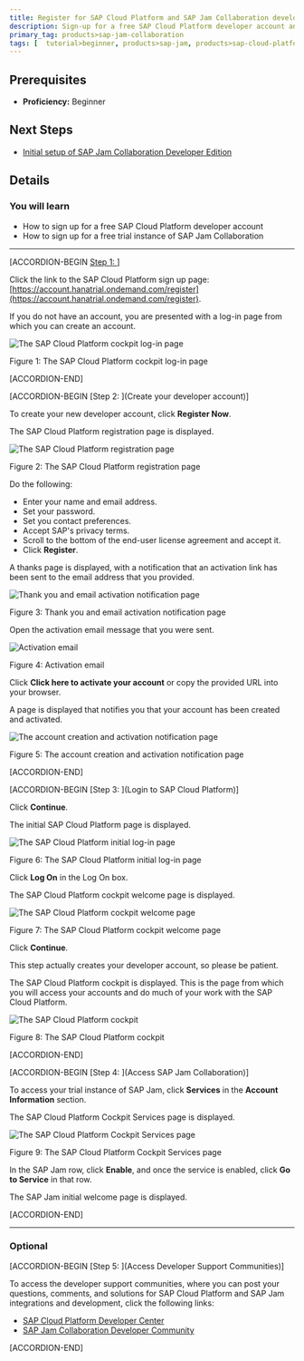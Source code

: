 ```yaml
---
title: Register for SAP Cloud Platform and SAP Jam Collaboration developer access
description: Sign-up for a free SAP Cloud Platform developer account and a free trial instance of SAP Jam.
primary_tag: products>sap-jam-collaboration
tags: [  tutorial>beginner, products>sap-jam, products>sap-cloud-platform, topic>cloud ]
---
```


## Prerequisites  
 - **Proficiency:** Beginner

## Next Steps
- [Initial setup of SAP Jam Collaboration Developer Edition](https://developers.sap.com/tutorials/jam-cloud-login-admin-user-setup.html)

## Details
### You will learn  
- How to sign up for a free SAP Cloud Platform developer account
- How to sign up for a free trial instance of SAP Jam Collaboration

---

[ACCORDION-BEGIN [Step 1: ](Register)]

Click the link to the SAP Cloud Platform sign up page:
[https://account.hanatrial.ondemand.com/register](https://account.hanatrial.ondemand.com/register).

If you do not have an account, you are presented with a log-in page from which you can create an account.

![The SAP Cloud Platform cockpit log-in page](loiob0c32b172d874f0baad1712dfdb8827e_HiRes.png)

Figure 1: The SAP Cloud Platform cockpit log-in page


[ACCORDION-END]

[ACCORDION-BEGIN [Step 2: ](Create your developer account)]

To create your new developer account, click **Register Now**.

The SAP Cloud Platform registration page is displayed.

![The SAP Cloud Platform registration page](loio410ace845d18469688d4ac227b7e3653_HiRes.png)

Figure 2: The SAP Cloud Platform registration page

Do the following:
  - Enter your name and email address.
  - Set your password.
  - Set you contact preferences.
  - Accept SAP's privacy terms.
  - Scroll to the bottom of the end-user license agreement and accept it.
  - Click **Register**.

A thanks page is displayed, with a notification that an activation link has been sent to the email address that you provided.

![Thank you and email activation notification page](loio4c6dd50ac3ec4cd9a4d109f1ad790a75_HiRes.png)

Figure 3: Thank you and email activation notification page

Open the activation email message that you were sent.

![Activation email](loio2a2348807165466db63fd1dad1a3335b_HiRes.png)

Figure 4: Activation email

Click **Click here to activate your account** or copy the provided URL into your browser.

A page is displayed that notifies you that your account has been created and activated.

![The account creation and activation notification page](loioa88acff23ecb4785b0a03ae98efb828e_HiRes.png)

Figure 5: The account creation and activation notification page


[ACCORDION-END]

[ACCORDION-BEGIN [Step 3: ](Login to SAP Cloud Platform)]

Click **Continue**.

The initial SAP Cloud Platform page is displayed.

![The SAP Cloud Platform initial log-in page](loio6f05651b4cdc43b49e99c4d229fd4fad_HiRes.png)

Figure 6: The SAP Cloud Platform initial log-in page

Click **Log On** in the Log On box.

The SAP Cloud Platform cockpit welcome page is displayed.

![The SAP Cloud Platform cockpit welcome page](loio9176df65298148d0aeefe6e56c4c5bd5_HiRes.png)

Figure 7: The SAP Cloud Platform cockpit welcome page

Click **Continue**.

This step actually creates your developer account, so please be patient.

The SAP Cloud Platform cockpit is displayed. This is the page from which you will access your accounts and do much of your work with the SAP Cloud Platform.

![The SAP Cloud Platform cockpit](loio6f2a6cdcaac74585a2540ea2d8f38efe_HiRes.png)

Figure 8: The SAP Cloud Platform cockpit


[ACCORDION-END]

[ACCORDION-BEGIN [Step 4: ](Access SAP Jam Collaboration)]

To access your trial instance of SAP Jam, click **Services** in the **Account Information** section.

The SAP Cloud Platform Cockpit Services page is displayed.

![The SAP Cloud Platform Cockpit Services page](loio296f76e76a6745068c7e5a85f627a618_HiRes.png)

Figure 9: The SAP Cloud Platform Cockpit Services page

In the SAP Jam row, click **Enable**, and once the service is enabled, click **Go to Service** in that row.

The SAP Jam initial welcome page is displayed.


[ACCORDION-END]


---

### Optional


[ACCORDION-BEGIN [Step 5: ](Access Developer Support Communities)]

To access the developer support communities, where you can post your questions, comments, and solutions for SAP Cloud Platform and SAP Jam integrations and development, click the following links:

- [SAP Cloud Platform Developer Center](https://www.sap.com/community/tag.html?id=01200615320800003694)
- [SAP Jam Collaboration Developer Community](https://www.sap.com/community/topics/jam-collaboration.html)


[ACCORDION-END]
